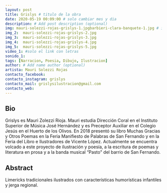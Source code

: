 ```yaml
---
layout: post
title: Grislys # titulo de la obra
date: 2020-05-19 00:09:00 # solo cambiar mes y dia
description: # Add post description (optional)
img: mauri-solezzi-rojas-grislys-1.jpgbarbieri-clara-banquete-1.jpg # imagen de portada
img_2:  mauri-solezzi-rojas-grislys-2.jpg
img_3:  mauri-solezzi-rojas-grislys-3.jpg
img_4:  mauri-solezzi-rojas-grislys-4.jpg
img_5:  mauri-solezzi-rojas-grislys-5.jpg
video_1: #solo el link con letras
sonido_1:
tags: [Narracion, Poesia, Dibujo, Ilustracion]
author: # Add name author (optional)
artista: Mauri Solezzi Rojas
contacto_facebook: 
contacto_instagram: grislys
contacto_mail: grislysilustracion@gmail.com
contacto_web: 
---
```


## Bio

Grislys es Mauri Zolezzi Rioja. Mauri estudia Dirección Coral en el Instituto Superior de Música José Hernández y es Preceptor Auxiliar en el Colegio Jesús en el Huerto de los Olivos. En 2018 presentó su libro Muchas Gracias y Otros Poemas en la Feria Manifiesto de Palabras de San Fernando y en la Feria del Libro e Ilustradores de Vicente López. Actualmente se encuentra volcado a este proyecto de ilustración y poesía, a la escritura de poemas y literatura en prosa y a la banda musical “Pasto" del barrio de San Fernando.


## Abstract

Limericks tradicionales ilustrados con características humorísticas infantiles y jerga regional.
